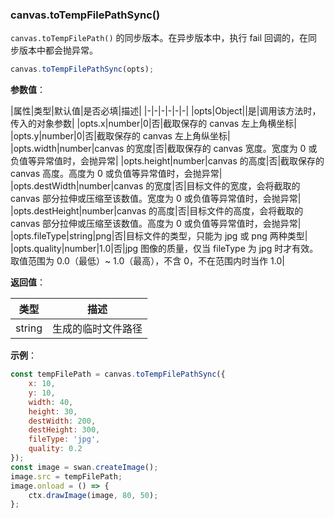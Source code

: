 
### canvas.toTempFilePathSync()

`canvas.toTempFilePath()` 的同步版本。在异步版本中，执行 fail 回调的，在同步版本中都会抛异常。

```js
canvas.toTempFilePathSync(opts);
```

**参数值**：

|属性|类型|默认值|是否必填|描述|
|-|-|-|-|-|-|
|opts|Object||是|调用该方法时，传入的对象参数|
|opts.x|number|0|否|截取保存的 canvas 左上角横坐标|
|opts.y|number|0|否|截取保存的 canvas 左上角纵坐标|
|opts.width|number|canvas 的宽度|否|截取保存的 canvas 宽度。宽度为 0 或负值等异常值时，会抛异常|
|opts.height|number|canvas 的高度|否|截取保存的 canvas 高度。高度为 0 或负值等异常值时，会抛异常|
|opts.destWidth|number|canvas 的宽度|否|目标文件的宽度，会将截取的 canvas 部分拉伸或压缩至该数值。宽度为 0 或负值等异常值时，会抛异常|
|opts.destHeight|number|canvas 的高度|否|目标文件的高度，会将截取的 canvas 部分拉伸或压缩至该数值。高度为 0 或负值等异常值时，会抛异常|
|opts.fileType|string|png|否|目标文件的类型，只能为 jpg 或 png 两种类型|
|opts.quality|number|1.0|否|jpg 图像的质量，仅当 fileType 为 jpg 时才有效。取值范围为 0.0（最低）~ 1.0（最高），不含 0，不在范围内时当作 1.0|

**返回值**：

|类型|描述|
|-|-|
|string|生成的临时文件路径|

**示例**：

```js
const tempFilePath = canvas.toTempFilePathSync({
    x: 10,
    y: 10,
    width: 40,
    height: 30,
    destWidth: 200,
    destHeight: 300,
    fileType: 'jpg',
    quality: 0.2
});
const image = swan.createImage();
image.src = tempFilePath;
image.onload = () => {
    ctx.drawImage(image, 80, 50);
};
```